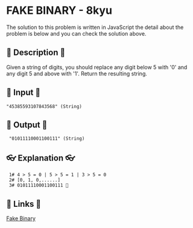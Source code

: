 # FAKE BINARY - 8kyu

The solution to this problem is written in JavaScript the detail about the problem is below and you can check the solution above.

## 💬 Description 💬

Given a string of digits, you should replace any digit below 5 with '0' and any digit 5 and above with '1'. Return the resulting string.

## 🥚 Input 🥚

```
"45385593107843568" (String)
```

## 🐣 Output 🐣

```
 "01011110001100111" (String)
```

## 👓 Explanation 👓

```
 1# 4 > 5 = 0 | 5 > 5 = 1 | 3 > 5 = 0
 2# [0, 1, 0,......]
 3# 01011110001100111 🎉
```

## 🔗 Links 🔗

[Fake Binary](https://www.codewars.com/kata/57eae65a4321032ce000002d)
